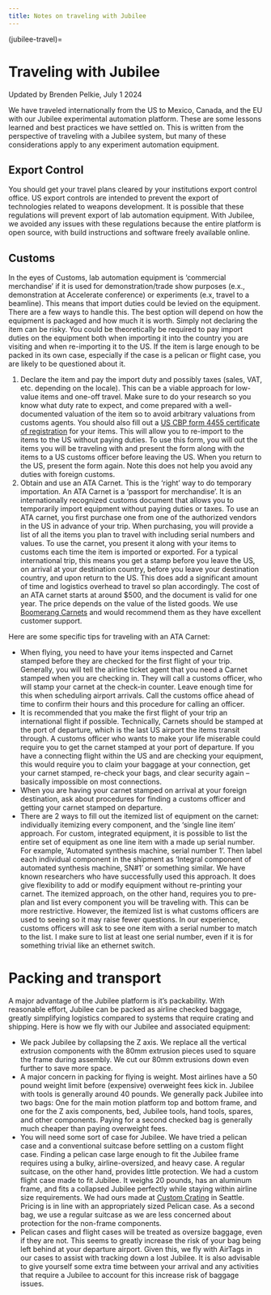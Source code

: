 ```yaml
---
title: Notes on traveling with Jubilee
---
```


(jubilee-travel)=
# Traveling with Jubilee

Updated by Brenden Pelkie, July 1 2024


We have traveled internationally from the US to Mexico, Canada, and the EU with our Jubilee experimental automation platform. These are some lessons learned and best practices we have settled on. This is written from the perspective of traveling with a Jubilee system, but many of these considerations apply to any experiment automation equipment. 

## Export Control

You should get your travel plans cleared by your institutions export control office. US export controls are intended to prevent the export of technologies related to weapons development. It is possible that these regulations will prevent export of lab automation equipment. With Jubilee, we avoided any issues with these regulations because the entire platform is open source, with build instructions and software freely available online. 

## Customs 

In the eyes of Customs, lab automation equipment is ‘commercial merchandise’ if it is used for demonstration/trade show purposes (e.x., demonstration at Accelerate conference) or experiments (e.x, travel to a beamline). This means that import duties could be levied on the equipment. There are a few ways to handle this. The best option will depend on how the equipment is packaged and how much it is worth. Simply not declaring the item can be risky. You could be theoretically be required to pay import duties on the equipment both when importing it into the country you are visiting and when re-importing it to the US. If the item is large enough to be packed in its own case, especially if the case is a pelican or flight case, you are likely to be questioned about it. 
1.	Declare the item and pay the import duty and possibly taxes (sales, VAT, etc. depending on the locale). This can be a viable approach for low-value items and one-off travel. Make sure to do your research so you know what duty rate to expect, and come prepared with a well-documented valuation of the item so to avoid arbitrary valuations from customs agents. You should also fill out a [US CBP form 4455 certificate of registration](https://www.cbp.gov/document/forms/form-4455-certificate-registration) for your items. This will allow you to re-import to the items to the US without paying duties. To use this form, you will out the items you will be traveling with and present the form along with the items to a US customs officer before leaving the US. When you return to the US, present the form again. Note this does not help you avoid any duties with foreign customs. 
2.	Obtain and use an ATA Carnet. This is the ‘right’ way to do temporary importation. An ATA Carnet is a ‘passport for merchandise’. It is an internationally recognized customs document that allows you to temporarily import equipment without paying duties or taxes. To use an ATA carnet, you first purchase one from one of the authorized vendors in the US in advance of your trip. When purchasing, you will provide a list of all the items you plan to travel with including serial numbers and values. To use the carnet, you present it along with your items to customs each time the item is imported or exported. For a typical international trip, this means you get a stamp before you leave the US, on arrival at your destination country, before you leave your destination country, and upon return to the US. This does add a significant amount of time and logistics overhead to travel so plan accordingly. The cost of an ATA carnet starts at around $500, and the document is valid for one year. The price depends on the value of the listed goods. We use [Boomerang Carnets](https://www.atacarnet.com/) and would recommend them as they have excellent customer support. 


Here are some specific tips for traveling with an ATA Carnet:
- When flying, you need to have your items inspected and Carnet stamped before they are checked for the first flight of your trip. Generally, you will tell the airline ticket agent that you need a Carnet stamped when you are checking in. They will call a customs officer, who will stamp your carnet at the check-in counter. Leave enough time for this when scheduling airport arrivals. Call the customs office ahead of time to confirm their hours and this procedure for calling an officer.
- It is recommended that you make the first flight of your trip an international flight if possible. Technically, Carnets should be stamped at the port of departure, which is the last US airport the items transit through. A customs officer who wants to make your life miserable could require you to get the carnet stamped at your port of departure. If you have a connecting flight within the US and are checking your equipment, this would require you to claim your baggage at your connection, get your carnet stamped, re-check your bags, and clear security again – basically impossible on most connections. 
- When you are having your carnet stamped on arrival at your foreign destination, ask  about procedures for finding a customs officer and getting your carnet stamped on departure. 
- There are 2 ways to fill out the itemized list of equipment on the carnet: individually itemizing every component, and the ‘single line item’ approach. For custom, integrated equipment, it is possible to list the entire set of equipment as one line item with a made up serial number. For example, ‘Automated synthesis machine, serial number 1’. Then label each individual component in the shipment as ‘Integral component of automated synthesis machine, SN#1’ or something similar. We have known researchers who have successfully used this approach. It does give flexibility to add or modify equipment without re-printing your carnet. The itemized approach, on the other hand, requires you to pre-plan and list every component you will be traveling with. This can be more restrictive. However, the itemized list is what customs officers are used to seeing so it may raise fewer questions. In our experience, customs officers will ask to see one item with a serial number to match to the list. I make sure to list at least one serial number, even if it is for something trivial like an ethernet switch. 

# Packing and transport 
A major advantage of the Jubilee platform is it’s packability. With reasonable effort, Jubilee can be packed as airline checked baggage, greatly simplifying logistics compared to systems that require crating and shipping. Here is how we fly with our Jubilee and associated equipment:
-	We pack Jubilee by collapsing the Z axis. We replace all the vertical extrusion components with the 80mm extrusion pieces used to square the frame during assembly. We cut our 80mm extrusions down even further to save more space. 
-	A major concern in packing for flying is weight. Most airlines have a 50 pound weight limit before (expensive) overweight fees kick in. Jubilee with tools is generally around 40 pounds. We generally pack Jubilee into two bags: One for the main motion platform top and bottom frame, and one for the Z axis components, bed, Jubilee tools, hand tools, spares, and other components. Paying for a second checked bag is generally much cheaper than paying overweight fees. 
-	You will need some sort of case for Jubilee. We have tried a pelican case and a conventional suitcase before settling on a custom flight case. Finding a pelican case large enough to fit the Jubilee frame requires using a bulky, airline-oversized, and heavy case. A regular suitcase, on the other hand, provides little protection. We had a custom flight case made to fit Jubilee. It weighs 20 pounds, has an aluminum frame, and fits a collapsed Jubilee perfectly while staying within airline size requirements. We had ours made at [Custom Crating](https://customcrating.com/) in Seattle. Pricing is in line with an appropriately sized Pelican case. As a second bag, we use a regular suitcase as we are less concerned about protection for the non-frame components.
-	Pelican cases and flight cases will be treated as oversize baggage, even if they are not. This seems to greatly increase the risk of your bag being left behind at your departure airport. Given this, we fly with AirTags in our cases to assist with tracking down a lost Jubilee. It is also advisable to give yourself some extra time between your arrival and any activities that require a Jubilee to account for this increase risk of baggage issues. 
